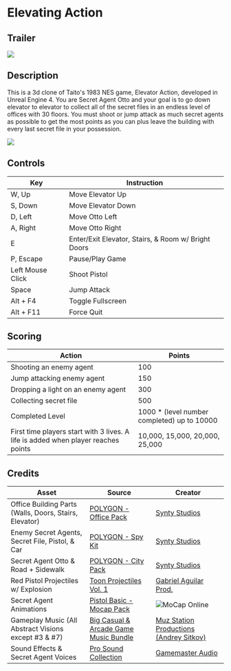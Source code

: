 # Elevating Action

## Trailer
[![](http://img.youtube.com/vi/GuncClWZvRA/0.jpg)](http://www.youtube.com/watch?v=GuncClWZvRA "Elevating Action Gameplay Trailer")

## Description
This is a 3d clone of Taito's 1983 NES game, Elevator Action, developed in Unreal Engine 4. You are Secret Agent Otto and your goal is to go down elevator to elevator to collect all of the secret files in an endless level of offices with 30 floors.  You must shoot or jump attack as much secret agents as possible to get the most points as you can plus leave the building with every last secret file in your possession.

![](https://thumbs.gfycat.com/BruisedOddballCormorant-size_restricted.gif)

## Controls
| Key           | Instruction   |
| ------------- | ------------- |
| W, Up         | Move Elevator Up         |
| S, Down       | Move Elevator Down      |
| D, Left       | Move Otto Left      |
| A, Right      | Move Otto Right      |
| E             | Enter/Exit Elevator, Stairs, & Room w/ Bright Doors |
| P, Escape     | Pause/Play Game |
| Left Mouse Click | Shoot Pistol |
| Space         | Jump Attack         |
| Alt + F4             | Toggle Fullscreen  |
| Alt + F11          | Force Quit          |

## Scoring
| Action           | Points   |
| ------------- | ------------- |
| Shooting an enemy agent        | 100         |
| Jump attacking enemy agent      | 150     |
| Dropping a light on an enemy agent       | 300     |
| Collecting secret file      | 500     |
| Completed Level | 1000 * (level number completed) up to 10000 |
| First time players start with 3 lives. A life is added when player reaches points | 10,000, 15,000, 20,000, 25,000 |
## Credits
| Asset           | Source   | Creator |
| ------------- | ------------- | ------------- |
| Office Building Parts (Walls, Doors, Stairs, Elevator) | [POLYGON - Office Pack](https://syntystore.com/products/polygon-office-pack) | [Synty Studios](https://syntystore.com) |
| Enemy Secret Agents, Secret File, Pistol, & Car | [POLYGON - Spy Kit](https://syntystore.com/collections/frontpage/products/polygon-spy-kit) |  [Synty Studios](https://syntystore.com) |
| Secret Agent Otto & Road + Sidewalk | [POLYGON - City Pack](https://syntystore.com/collections/frontpage/products/polygon-city-pack) | [Synty Studios](https://syntystore.com) |
| Red Pistol Projectiles w/ Explosion | [Toon Projectiles Vol. 1](https://www.unrealengine.com/marketplace/en-US/product/f5b5501eda0747a4beb442eae5de70ab) | [Gabriel Aguilar Prod.](https://www.youtube.com/c/gabrielaguiarprod) |
| Secret Agent Animations | [Pistol Basic - Mocap Pack](https://marketplace-website-node-launcher-prod.ol.epicgames.com/ue/marketplace/en-US/product/pistol-01-basic-mocap-pack) | ![MoCap Online](https://mocaponline.com/) |
| Gameplay Music (All Abstract Visions except #3 & #7) | [Big Casual & Arcade Game Music Bundle](https://assetstore.unity.com/packages/audio/music/orchestral/big-casual-arcade-game-music-bundle-157671) | [Muz Station Productions (Andrey Sitkov)](https://soundcloud.com/muzstation-game-music) |
| Sound Effects & Secret Agent Voices | [Pro Sound Collection](https://www.gamemasteraudio.com/product/pro-sound-collection/) | [Gamemaster Audio](https://www.gamemasteraudio.com/)
